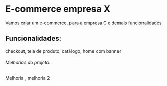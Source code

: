 # E-commerce empresa X

Vamos criar um e-commerce, para a empresa C e demais funcionalidades

## Funcionalidades:

checkout, tela de produto, catálogo, home com banner

###### Melhorias do projeto:

Melhoria , melhoria 2